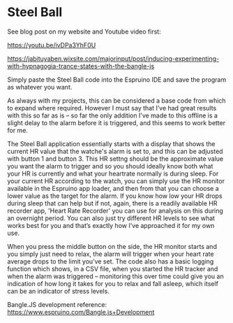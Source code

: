 # Steel Ball

See blog post on my website and Youtube video first:

https://youtu.be/ivDPa3YhF0U

https://jabituyaben.wixsite.com/majorinput/post/inducing-experimenting-with-hypnagogia-trance-states-with-the-bangle-js

Simply paste the Steel Ball code into the Espruino IDE and save the program as whatever you want.

As always with my projects, this can be considered a base code from which to expand where required. However I must say that I’ve had great results with this so far as is – so far the only addition I've made to this offline is a slight delay to the alarm before it is triggered, and this seems to work better for me.

The Steel Ball application essentially starts with a display that shows the current HR value that the watche's alarm is set to, and this can be adjusted with button 1 and button 3. This HR settng should be the approximate value you want the alarm to trigger and so you should  ideally know both what your HR is currently and what your heartrate normally is during sleep. For your current HR according to the watch, you can simply use the HR monitor available in the Espruino app loader, and then from that you can choose a lower value as the target for the alarm. If you know how low your HR drops during sleep that can help but if not, again, there is a readily available HR recorder app, 'Heart Rate Recorder' you can use for analysis on this during an overnight period. You can also just try different HR levels to see what works best for you and that’s exactly how I’ve approached it for my own use.

When you press the middle button on the side, the HR monitor starts and you simply just need to relax, the alarm will trigger when your heart rate average drops to the limit you’ve set. The code also has a basic logging function which shows, in a CSV file, when you started the HR tracker and when the alarm was triggered – monitoring this over time could give you an indication of how long it takes for you to relax and fall asleep, which itself can be an indicator of stress levels.

Bangle.JS development reference:
https://www.espruino.com/Bangle.js+Development
